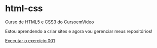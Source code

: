 # html-css
 Curso de HTML5 e CSS3 do CursoemVideo

 Estou aprendendo a criar sites e agora vou gerenciar meus repositórios!

 <a href="https://beh1806.github.io/html-css/exercicios/ex001/index.html">Executar o exercício 001</a>
